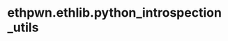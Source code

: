 <a id="ethpwn.ethlib.python_introspection_utils"></a>

# ethpwn.ethlib.python\_introspection\_utils

